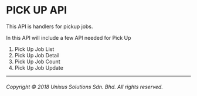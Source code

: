 # PICK UP API

This API is handlers for pickup jobs.

In this API will include a few API needed for Pick Up

1. Pick Up Job List
2. Pick Up Job Detail
3. Pick Up Job Count
4. Pick Up Job Update

---

###### Copyright © 2018 Unixus Solutions Sdn. Bhd. All rights reserved.



